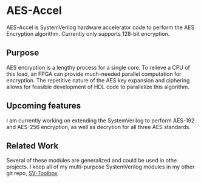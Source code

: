 # AES-Accel

AES-Accel is SystemVerilog hardware accelerator code to perform the AES Encryption algorithm. Currently only supports 128-bit encryption.

## Purpose

AES encryption is a lengthy process for a single core. To relieve a CPU of this load, an FPGA can provide much-needed parallel computation for encryption. The repetitive nature of the AES key expansion and ciphering allows for feasible development of HDL code to parallelize this algorithm.

## Upcoming features

I am currently working on extending the SystemVerilog to perform AES-192 and AES-256 encryption, as well as decrytion for all three AES standards.

## Related Work

Several of these modules are generalized and could be used in othe projects. I keep all of my multi-purpose SystemVerilog modules in my other git repo, [SV-Toolbox](https://github.com/onesmallskipforman/SV-Toolbox).